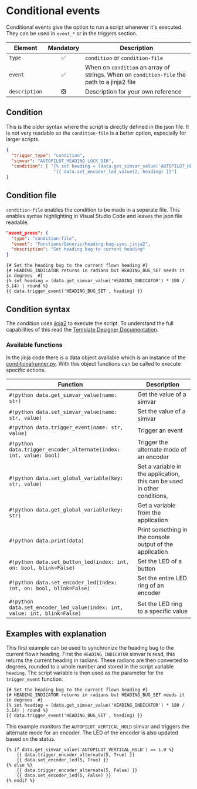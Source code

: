 # Conditional events
Conditional events give the option to run a script whenever it's executed.
They can be used in `event_*` or in the triggers section.

| Element       | Mandatory                     | Description |
|---------------|:-----------------------------:|----------|
| `type`        | :white_check_mark:            | `condition` or `condition-file` |
| `event`       | :white_check_mark:            | When on `condition` an array of strings. When on `condition-file` the path to a jinja2 file |
| `description` | :negative_squared_cross_mark: | Description for your own reference |

## Condition
This is the older syntax where the script is directly defined in the json file.
It is not very readable so the `condition-file` is a better option, especially for larger scripts.
```json
{
  "trigger_type": "condition",
  "simvar": "AUTOPILOT_HEADING_LOCK_DIR",
  "condition": [ "{% set heading = (data.get_simvar_value('AUTOPILOT_HEADING_LOCK_DIR') / 27.0) | round %}",
                  "{{ data.set_encoder_led_value(2, heading) }}"]
}
```

## Condition file
`condition-file` enables the condition to be made in a seperate file. This enables syntax highlighting in Visual Studio Code and leaves the json file readable.
```json
"event_press": {
  "type": "condition-file",
  "event": "Functions/Generic/heading-bug-sync.jinja2",
  "description": "Set heading bug to current heading"
}
```
```jinja
{# Set the heading bug to the current flown heading #}
{# HEADING_INDICATOR returns in radians but HEADING_BUG_SET needs it in degrees  #}
{% set heading = (data.get_simvar_value('HEADING_INDICATOR') * 180 / 3.14) | round %}
{{ data.trigger_event('HEADING_BUG_SET', heading) }}
```

## Condition syntax
The condition uses [jinja2](https://jinja.palletsprojects.com/en/2.11.x/) to execute the script. To understand the full capabilities of this read the [Template Designer Documentation](https://jinja.palletsprojects.com/en/2.11.x/templates/).

### Available functions
In the jinja code there is a data object available which is an instance of the [conditionalrunner.py](https://github.com/maartentamboer/X-Touch-Mini-FS2020/blob/main/conditionalrunner.py). With this object functions can be called to execute specific actions.

| Function | Description |
|----------|-------------|
| `#!python data.get_simvar_value(name: str)` | Get the value of a simvar |
| `#!python data.set_simvar_value(name: str, value)` | Set the value of a simvar |
| `#!python data.trigger_event(name: str, value)` | Trigger an event |
| `#!python data.trigger_encoder_alternate(index: int, value: bool)` | Trigger the alternate mode of an encoder |
| `#!python data.set_global_variable(key: str, value)` | Set a variable in the application, this can be used in other conditions, |
| `#!python data.get_global_variable(key: str)` | Get a variable from the application |
| `#!python data.print(data)` | Print something in the console output of the application |
| `#!python data.set_button_led(index: int, on: bool, blink=False)` | Set the LED of a button |
| `#!python data.set_encoder_led(index: int, on: bool, blink=False)` | Set the entire LED ring of an encoder |
| `#!python data.set_encoder_led_value(index: int, value: int, blink=False)` | Set the LED ring to a specific value |

## Examples with explanation
This first example can be used to synchronize the heading bug to the current flown heading.
First the `HEADING_INDICATOR` simvar is read, this returns the current heading in radians. 
These radians are then converted to degrees, rounded to a whole number and stored in the script variable `heading`.
The script variable is then used as the parameter for the `trigger_event` function.
```jinja
{# Set the heading bug to the current flown heading #}
{# HEADING_INDICATOR returns in radians but HEADING_BUG_SET needs it in degrees  #}
{% set heading = (data.get_simvar_value('HEADING_INDICATOR') * 180 / 3.14) | round %}
{{ data.trigger_event('HEADING_BUG_SET', heading) }}
```

This example monitors the `AUTOPILOT_VERTICAL_HOLD` simvar and triggers the alternate mode for an encoder.
The LED of the encoder is also updated based on the status.
```jinja
{% if data.get_simvar_value('AUTOPILOT_VERTICAL_HOLD') == 1.0 %}
    {{ data.trigger_encoder_alternate(5, True) }}
    {{ data.set_encoder_led(5, True) }}
{% else %}
    {{ data.trigger_encoder_alternate(5, False) }}
    {{ data.set_encoder_led(5, False) }}
{% endif %}
```